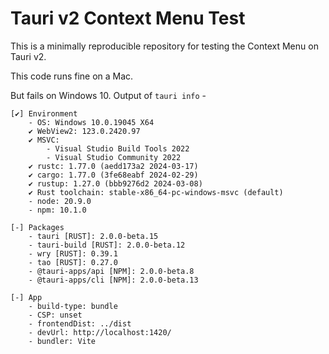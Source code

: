 # Tauri v2 Context Menu Test

This is a minimally reproducible repository for testing the Context Menu on Tauri v2.

This code runs fine on a Mac. 

But fails on Windows 10. Output of `tauri info` -
```
[✔] Environment
    - OS: Windows 10.0.19045 X64
    ✔ WebView2: 123.0.2420.97
    ✔ MSVC:
        - Visual Studio Build Tools 2022  
        - Visual Studio Community 2022    
    ✔ rustc: 1.77.0 (aedd173a2 2024-03-17)
    ✔ cargo: 1.77.0 (3fe68eabf 2024-02-29)
    ✔ rustup: 1.27.0 (bbb9276d2 2024-03-08)
    ✔ Rust toolchain: stable-x86_64-pc-windows-msvc (default)
    - node: 20.9.0
    - npm: 10.1.0

[-] Packages
    - tauri [RUST]: 2.0.0-beta.15
    - tauri-build [RUST]: 2.0.0-beta.12
    - wry [RUST]: 0.39.1
    - tao [RUST]: 0.27.0
    - @tauri-apps/api [NPM]: 2.0.0-beta.8
    - @tauri-apps/cli [NPM]: 2.0.0-beta.13

[-] App
    - build-type: bundle
    - CSP: unset
    - frontendDist: ../dist
    - devUrl: http://localhost:1420/
    - bundler: Vite
```